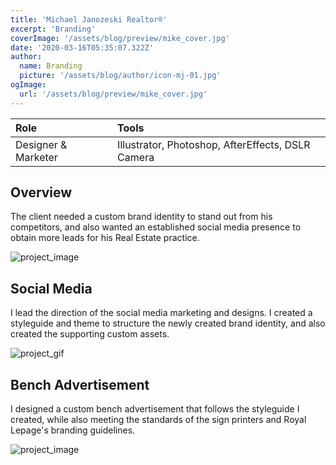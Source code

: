 ```yaml
---
title: 'Michael Janozeski Realtor®'
excerpt: 'Branding'
coverImage: '/assets/blog/preview/mike_cover.jpg'
date: '2020-03-16T05:35:07.322Z'
author:
  name: Branding 
  picture: '/assets/blog/author/icon-mj-01.jpg'
ogImage:
  url: '/assets/blog/preview/mike_cover.jpg'
---
```


| Role   | Tools    | 
| :----- | :------- |
| Designer & Marketer  &nbsp;| Illustrator, Photoshop, AfterEffects, DSLR Camera|

## Overview

The client needed a custom brand identity to stand out from his competitors, and also wanted an established social media presence to obtain more leads for his Real Estate practice.

![project_image](../assets/blog/preview/marketing.png)

## Social Media

I lead the direction of the social media marketing and designs. I created a styleguide and theme to structure the newly created brand identity, and also created the supporting custom assets.

![project_gif](../assets/blog/preview/instamock_smaller.gif)

## Bench Advertisement

I designed a custom bench advertisement that follows the styleguide I created, while also meeting the standards of the sign printers and Royal Lepage's branding guidelines. 

![project_image](../assets/blog/preview/mikebussign.jpg)